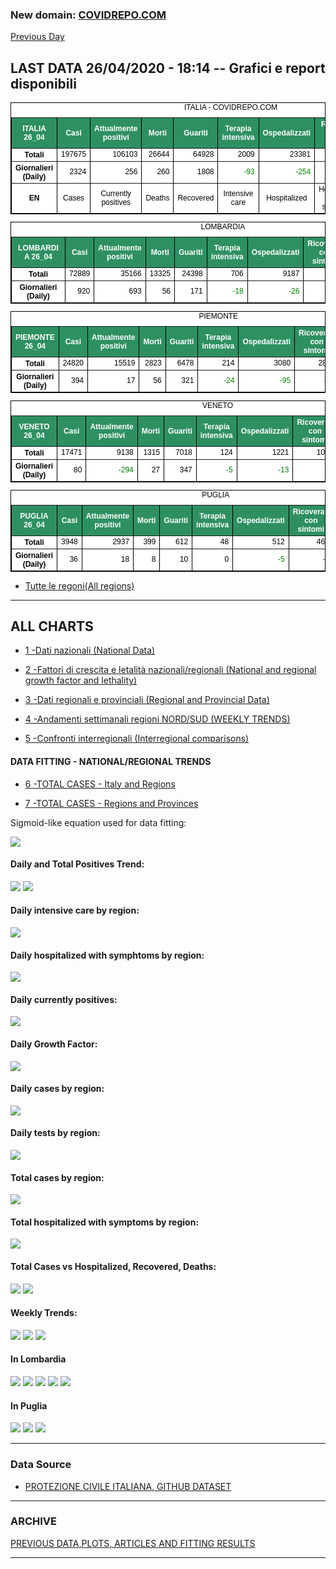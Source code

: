 <!-- start -->
### New domain: <a href="https://www.covidrepo.com/">COVIDREPO.COM</a>
[Previous Day](/index_25_04.md)
## LAST DATA 26/04/2020 - 18:14 -- Grafici e report disponibili

<table style=" color:black; font-size:12; font-family:arial; text-align:center; " cellpadding="2.5" cellspacing="0" border="1" bordercolor="black" bgcolor="#FFFFFF">
<caption>ITALIA - COVIDREPO.COM</caption>
<tr style="color:#FFFFFF;background:#2E9061">
<th>ITALIA 26_04</th>
<th>Casi</th>
<th>Attualmente positivi</th>
<th>Morti</th>
<th>Guariti</th>
<th>Terapia intensiva</th>
<th>Ospedalizzati</th>
<th>Ricoverati con sintomi</th>
<th>Isolamento domiciliare</th>
<th>Tamponi</th>
</tr>
<tr>
<th>Totali</th>
<td align="right"> 197675</td>
<td align="right"> 106103</td>
<td align="right"> 26644</td>
<td align="right"> 64928</td>
<td align="right"> 2009</td>
<td align="right"> 23381</td>
<td align="right"> 21372</td>
<td align="right"> 82722</td>
<td align="right"> 1757659</td>
</tr>
<tr>
<th>Giornalieri (Daily)</th>
<td align="right"> 2324</td>
<td align="right"> 256</td>
<td align="right"> 260</td>
<td align="right"> 1808</td>
<td align="right" style=" color:green; "> -93</td>
<td align="right" style=" color:green; "> -254</td>
<td align="right" style=" color:green; "> -161</td>
<td align="right"> 510</td>
<td align="right"> 49916</td>
</tr>
<tr>
<th>EN</th>
<td>Cases</td>
<td>Currently positives</td>
<td>Deaths</td>
<td>Recovered</td>
<td>Intensive care</td>
<td>Hospitalized</td>
<td>Hospitalized with symptoms</td>
<td>Home isolation</td>
<td>Tests</td>
</tr>
</table>

<table style=" color:black; font-size:12; font-family:arial; text-align:center; " cellpadding="2.5" cellspacing="0" border="1" bordercolor="black" bgcolor="#FFFFFF">
<caption>LOMBARDIA</caption>
<tr style="color:#FFFFFF;background:#2E9061">
<th>LOMBARDIA 26_04</th>
<th>Casi</th>
<th>Attualmente positivi</th>
<th>Morti</th>
<th>Guariti</th>
<th>Terapia intensiva</th>
<th>Ospedalizzati</th>
<th>Ricoverati con sintomi</th>
<th>Isolamento domiciliare</th>
<th>Tamponi</th>
</tr>
<tr>
<th>Totali</th>
<td align="right"> 72889</td>
<td align="right"> 35166</td>
<td align="right"> 13325</td>
<td align="right"> 24398</td>
<td align="right"> 706</td>
<td align="right"> 9187</td>
<td align="right"> 8481</td>
<td align="right"> 25979</td>
<td align="right"> 337797</td>
</tr>
<tr>
<th>Giornalieri (Daily)</th>
<td align="right"> 920</td>
<td align="right"> 693</td>
<td align="right"> 56</td>
<td align="right"> 171</td>
<td align="right" style=" color:green; "> -18</td>
<td align="right" style=" color:green; "> -26</td>
<td align="right" style=" color:green; "> -8</td>
<td align="right"> 719</td>
<td align="right"> 10857</td>
</tr>
</table>

<table style=" color:black; font-size:12; font-family:arial; text-align:center; " cellpadding="2.5" cellspacing="0" border="1" bordercolor="black" bgcolor="#FFFFFF">
<caption>PIEMONTE</caption>
<tr style="color:#FFFFFF;background:#2E9061">
<th>PIEMONTE 26_04</th>
<th>Casi</th>
<th>Attualmente positivi</th>
<th>Morti</th>
<th>Guariti</th>
<th>Terapia intensiva</th>
<th>Ospedalizzati</th>
<th>Ricoverati con sintomi</th>
<th>Isolamento domiciliare</th>
<th>Tamponi</th>
</tr>
<tr>
<th>Totali</th>
<td align="right"> 24820</td>
<td align="right"> 15519</td>
<td align="right"> 2823</td>
<td align="right"> 6478</td>
<td align="right"> 214</td>
<td align="right"> 3080</td>
<td align="right"> 2866</td>
<td align="right"> 12439</td>
<td align="right"> 135142</td>
</tr>
<tr>
<th>Giornalieri (Daily)</th>
<td align="right"> 394</td>
<td align="right"> 17</td>
<td align="right"> 56</td>
<td align="right"> 321</td>
<td align="right" style=" color:green; "> -24</td>
<td align="right" style=" color:green; "> -95</td>
<td align="right" style=" color:green; "> -71</td>
<td align="right"> 112</td>
<td align="right"> 4035</td>
</tr>
</table>

<table style=" color:black; font-size:12; font-family:arial; text-align:center; " cellpadding="2.5" cellspacing="0" border="1" bordercolor="black" bgcolor="#FFFFFF">
<caption>VENETO</caption>
<tr style="color:#FFFFFF;background:#2E9061">
<th>VENETO 26_04</th>
<th>Casi</th>
<th>Attualmente positivi</th>
<th>Morti</th>
<th>Guariti</th>
<th>Terapia intensiva</th>
<th>Ospedalizzati</th>
<th>Ricoverati con sintomi</th>
<th>Isolamento domiciliare</th>
<th>Tamponi</th>
</tr>
<tr>
<th>Totali</th>
<td align="right"> 17471</td>
<td align="right"> 9138</td>
<td align="right"> 1315</td>
<td align="right"> 7018</td>
<td align="right"> 124</td>
<td align="right"> 1221</td>
<td align="right"> 1097</td>
<td align="right"> 7917</td>
<td align="right"> 316361</td>
</tr>
<tr>
<th>Giornalieri (Daily)</th>
<td align="right"> 80</td>
<td align="right" style=" color:green; "> -294</td>
<td align="right"> 27</td>
<td align="right"> 347</td>
<td align="right" style=" color:green; "> -5</td>
<td align="right" style=" color:green; "> -13</td>
<td align="right" style=" color:green; "> -8</td>
<td align="right" style=" color:green; "> -281</td>
<td align="right"> 9384</td>
</tr>
</table>

<table style=" color:black; font-size:12; font-family:arial; text-align:center; " cellpadding="2.5" cellspacing="0" border="1" bordercolor="black" bgcolor="#FFFFFF">
<caption>PUGLIA</caption>
<tr style="color:#FFFFFF;background:#2E9061">
<th>PUGLIA 26_04</th>
<th>Casi</th>
<th>Attualmente positivi</th>
<th>Morti</th>
<th>Guariti</th>
<th>Terapia intensiva</th>
<th>Ospedalizzati</th>
<th>Ricoverati con sintomi</th>
<th>Isolamento domiciliare</th>
<th>Tamponi</th>
</tr>
<tr>
<th>Totali</th>
<td align="right"> 3948</td>
<td align="right"> 2937</td>
<td align="right"> 399</td>
<td align="right"> 612</td>
<td align="right"> 48</td>
<td align="right"> 512</td>
<td align="right"> 464</td>
<td align="right"> 2425</td>
<td align="right"> 55992</td>
</tr>
<tr>
<th>Giornalieri (Daily)</th>
<td align="right"> 36</td>
<td align="right"> 18</td>
<td align="right"> 8</td>
<td align="right"> 10</td>
<td align="right"> 0</td>
<td align="right" style=" color:green; "> -5</td>
<td align="right" style=" color:green; "> -5</td>
<td align="right"> 23</td>
<td align="right"> 1364</td>
</tr>
</table>


- [Tutte le regoni(All regions)](/Tables/regionsTable_26_04.md)

---

## ALL CHARTS

- [1 -Dati nazionali (National Data)](/RUN_26_04/RUN0/RUN.html)

- [2 -Fattori di crescita e letalità nazionali/regionali (National and regional growth factor and lethality)](/RUN_26_04/RUN6/RUN.html)

- [3 -Dati regionali e provinciali (Regional and Provincial Data)](/RUN_26_04/RUN2/RUN.html)

- [4 -Andamenti settimanali regioni NORD/SUD (WEEKLY TRENDS)](/RUN_26_04/RUN5/RUN.html)

- [5 -Confronti interregionali (Interregional comparisons)](/RUN_26_04/RUN4/RUN.html)

#### DATA FITTING - NATIONAL/REGIONAL TRENDS

- [6 -TOTAL CASES - Italy and Regions](/RUN_26_04/RUN1/RUN.html)

- [7 -TOTAL CASES - Regions and Provinces](/RUN_26_04/RUN13/RUN.html)

Sigmoid-like equation used for data fitting:

<img src="https://latex.codecogs.com/svg.latex?Sig = \frac{a}{e^{b(x+c)} + a1e^{b1(x+c1)} - d}" border="0"/>

#### Daily and Total Positives Trend:
<img src="https://marcelchiarello.github.io/showdata/RUN_26_04/RUN1/RUN_DATA_FIT_TOTAL_CASES_ITALY_REGIONS_01.png">
<img src="https://marcelchiarello.github.io/showdata/RUN_26_04/RUN1/RUN_DATA_FIT_TOTAL_CASES_ITALY_REGIONS_02.png">

#### Daily intensive care by region:
<img src="https://marcelchiarello.github.io/showdata/RUN_26_04/RUN4/RUN_INTEREGION_13.png">

#### Daily hospitalized with symphtoms by region:
<img src="https://marcelchiarello.github.io/showdata/RUN_26_04/RUN4/RUN_INTEREGION_14.png">

#### Daily currently positives:
<img src="https://marcelchiarello.github.io/showdata/RUN_26_04/RUN4/RUN_INTEREGION_15.png">

#### Daily Growth Factor:
<img src="https://marcelchiarello.github.io/showdata/RUN_26_04/RUN6/RUN_FACTORS_01.png">

#### Daily cases by region:
<img src="https://marcelchiarello.github.io/showdata/RUN_26_04/RUN4/RUN_INTEREGION_11.png">

#### Daily tests by region:
<img src="https://marcelchiarello.github.io/showdata/RUN_26_04/RUN4/RUN_INTEREGION_12.png">

#### Total cases by region:
<img src="https://marcelchiarello.github.io/showdata/RUN_26_04/RUN4/RUN_INTEREGION_01.png">

#### Total hospitalized with symptoms by region:
<img src="https://marcelchiarello.github.io/showdata/RUN_26_04/RUN4/RUN_INTEREGION_05.png">

#### Total Cases vs Hospitalized, Recovered, Deaths:
<img src="https://marcelchiarello.github.io/showdata/RUN_26_04/RUN0/RUN_DATA_ITALIA_01.png">


<img src="https://marcelchiarello.github.io/showdata/RUN_26_04/RUN0/RUN_DATA_ITALIA_04.png">

#### Weekly Trends:
<img src="https://marcelchiarello.github.io/showdata/RUN_26_04/RUN5/RUN_NEWTRENDS_01.png">
<img src="https://marcelchiarello.github.io/showdata/RUN_26_04/RUN5/RUN_NEWTRENDS_02.png">
<img src="https://marcelchiarello.github.io/showdata/RUN_26_04/RUN5/RUN_NEWTRENDS_03.png">


#### In Lombardia
<img src="https://marcelchiarello.github.io/showdata/RUN_26_04/RUN2/RUN_DATA_PROVINCE_08.png">
<img src="https://marcelchiarello.github.io/showdata/RUN_26_04/RUN1/RUN_DATA_FIT_TOTAL_CASES_ITALY_REGIONS_05.png">
<img src="https://marcelchiarello.github.io/showdata/RUN_26_04/RUN1/RUN_DATA_FIT_TOTAL_CASES_ITALY_REGIONS_06.png">
<img src="https://marcelchiarello.github.io/showdata/RUN_26_04/RUN13/RUN_DATA_FIT_TOTAL_CASES_PROVINCES_18.png">
<img src="https://marcelchiarello.github.io/showdata/RUN_26_04/RUN13/RUN_DATA_FIT_TOTAL_CASES_PROVINCES_20.png">

#### In Puglia
<img src="https://marcelchiarello.github.io/showdata/RUN_26_04/RUN2/RUN_DATA_PROVINCE_01.png">
<img src="https://marcelchiarello.github.io/showdata/RUN_26_04/RUN1/RUN_DATA_FIT_TOTAL_CASES_ITALY_REGIONS_03.png">
<img src="https://marcelchiarello.github.io/showdata/RUN_26_04/RUN1/RUN_DATA_FIT_TOTAL_CASES_ITALY_REGIONS_04.png">

---

### Data Source

- [PROTEZIONE CIVILE ITALIANA, GITHUB DATASET](https://github.com/pcm-dpc/COVID-19)

---

### ARCHIVE
[PREVIOUS DATA,PLOTS, ARTICLES AND FITTING RESULTS](/archive.md)

---
